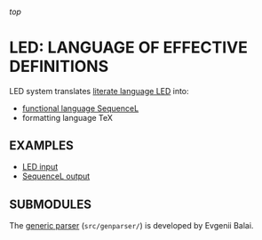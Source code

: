 <h6>top

# LED: LANGUAGE OF EFFECTIVE DEFINITIONS
LED system translates [literate language LED][linkLED] into:
- [functional language SequenceL][linkSL]
- formatting language TeX

## EXAMPLES
- [LED input][tttLED]
- [SequenceL output][tttSL]

## SUBMODULES
The [generic parser][genparser] (`src/genparser/`)
is developed by Evgenii Balai.

[tttLED]:
https://github.com/vuphan314/LED/blob/master/examples/tictactoe.led
[tttSL]:
https://github.com/vuphan314/LED/blob/master/examples/tictactoe.sl

[linkLED]:
https://docs.google.com/document/d/1xj5VUX6l9NYXQFuT-gVksSMwx5ovuQFkGymcgoZBagc/edit
[linkSL]:
http://texasmulticore.com/wp-content/uploads/2016/07/SequenceL-Language-Reference.pdf

[genparser]:
https://github.com/iensen/genparser
